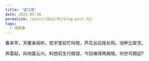 ```yaml
---
title: '望江南'
date: 2022-05-30
permalink: /posts/2022/05/blog-post-32/
tags:
  - 愷興集
---
```


春来早，天暖雀闻听。桂宇堂前忙叫晓，芦花丛后隐长鸣。池畔比犀灵。

奔雷起，风响震云兴。料想前生行踏错，今回难得两厢情。何世可期迎?